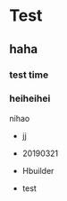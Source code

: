 # Test

## haha  
### test time

### heiheihei  
nihao  

- jj  

- 20190321  

- Hbuilder  
- test  